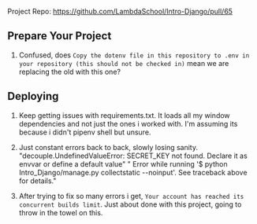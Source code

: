 Project Repo: https://github.com/LambdaSchool/Intro-Django/pull/65

## Prepare Your Project 

1. Confused, does `Copy the dotenv file in this repository to .env in your repository (this should not be checked in)` mean we are replacing the old with this one?

## Deploying

1. Keep getting issues with requirements.txt. It loads all my window dependencies and not just the ones i worked with. I'm assuming its because i didn't pipenv shell but unsure.

2. Just constant errors back to back, slowly losing sanity.
  "decouple.UndefinedValueError: SECRET_KEY not found. Declare it as envvar or define a default value"
  " Error while running '$ python Intro_Django/manage.py collectstatic --noinput'. See traceback above for details."

3. After trying to fix so many errors i get, `Your account has reached its concurrent builds limit`. Just about done with this project, going to throw in the towel on this.

